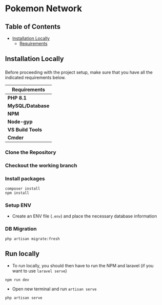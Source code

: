 # Pokemon Network

## Table of Contents
- [Installation Locally](#installation-locally)
  - [Requirements](#requirements)

## Installation Locally
###
Before proceeding with the project setup, make sure that you have all the indicated requirements below.

|Requirements                |
|----------------------------|
|__PHP 8.1__                 |
|__MySQL/Database__          |
|__NPM__                     |
|__Node-gyp__                |
|__VS Build Tools__          |
|__Cmder__                   |

### Clone the Repository


### Checkout the working branch

### Install packages

```shell
composer install
npm install
```

### Setup ENV
- Create an ENV file (`.env`) and place the necessary database information

### DB Migration
```shell
php artisan migrate:fresh
```

## Run locally
- To run locally, you should then have to run the NPM and laravel (if you want to use `laravel serve`)
```shell
npm run dev
```
- Open new terminal and run `artisan serve`
```shell
php artisan serve
```


